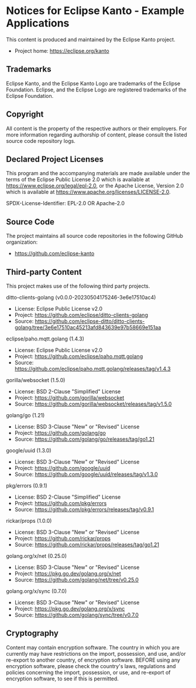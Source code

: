 # Notices for Eclipse Kanto - Example Applications

This content is produced and maintained by the Eclipse Kanto project.

* Project home: https://eclipse.org/kanto

## Trademarks

Eclipse Kanto, and the Eclipse Kanto Logo are trademarks of the Eclipse Foundation.
Eclipse, and the Eclipse Logo are registered trademarks of the Eclipse Foundation.

## Copyright

All content is the property of the respective authors or their employers.
For more information regarding authorship of content, please consult the
listed source code repository logs.

## Declared Project Licenses

This program and the accompanying materials are made available under the terms
of the Eclipse Public License 2.0 which is available at
https://www.eclipse.org/legal/epl-2.0, or the Apache License, Version 2.0 which
is available at https://www.apache.org/licenses/LICENSE-2.0.

SPDX-License-Identifier: EPL-2.0 OR Apache-2.0

## Source Code

The project maintains all source code repositories in the following GitHub organization:

* https://github.com/eclipse-kanto

## Third-party Content

This project makes use of the following third party projects.

ditto-clients-golang (v0.0.0-20230504175246-3e6e17510ac4)

* License: Eclipse Public License v2.0
* Project: https://github.com/eclipse/ditto-clients-golang
* Source:  https://github.com/eclipse-ditto/ditto-clients-golang/tree/3e6e17510ac45213afd843639e97b58669e151aa

eclipse/paho.mqtt.golang (1.4.3)

* License: Eclipse Public License v2.0
* Project: https://github.com/eclipse/paho.mqtt.golang
* Source:  https://github.com/eclipse/paho.mqtt.golang/releases/tag/v1.4.3

gorilla/websocket (1.5.0)

* License: BSD 2-Clause "Simplified" License
* Project: https://github.com/gorilla/websocket
* Source:  https://github.com/gorilla/websocket/releases/tag/v1.5.0

golang/go (1.21)

* License: BSD 3-Clause "New" or "Revised" License
* Project: https://github.com/golang/go
* Source:  https://github.com/golang/go/releases/tag/go1.21

google/uuid (1.3.0)

* License: BSD 3-Clause "New" or "Revised" License
* Project: https://github.com/google/uuid
* Source:  https://github.com/google/uuid/releases/tag/v1.3.0

pkg/errors (0.9.1)

* License: BSD 2-Clause "Simplified" License
* Project: https://github.com/pkg/errors
* Source:  https://github.com/pkg/errors/releases/tag/v0.9.1

rickar/props (1.0.0)

* License: BSD 3-Clause "New" or "Revised" License
* Project: https://github.com/rickar/props
* Source:  https://github.com/rickar/props/releases/tag/go1.21

golang.org/x/net (0.25.0)

* License: BSD 3-Clause "New" or "Revised" License
* Project: https://pkg.go.dev/golang.org/x/net
* Source:  https://github.com/golang/net/tree/v0.25.0

golang.org/x/sync (0.7.0)

* License: BSD 3-Clause "New" or "Revised" License
* Project: https://pkg.go.dev/golang.org/x/sync
* Source:  https://github.com/golang/sync/tree/v0.7.0

## Cryptography

Content may contain encryption software. The country in which you are currently
may have restrictions on the import, possession, and use, and/or re-export to
another country, of encryption software. BEFORE using any encryption software,
please check the country's laws, regulations and policies concerning the import,
possession, or use, and re-export of encryption software, to see if this is
permitted.
